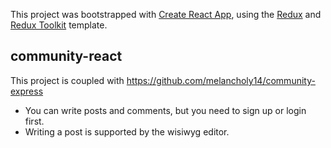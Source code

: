 This project was bootstrapped with [Create React App](https://github.com/facebook/create-react-app), using the [Redux](https://redux.js.org/) and [Redux Toolkit](https://redux-toolkit.js.org/) template.

## community-react

This project is coupled with https://github.com/melancholy14/community-express

- You can write posts and comments, but you need to sign up or login first.
- Writing a post is supported by the wisiwyg editor.
